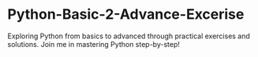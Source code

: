 # Python-Basic-2-Advance-Excerise
Exploring Python from basics to advanced through practical exercises and solutions. Join me in mastering Python step-by-step!
